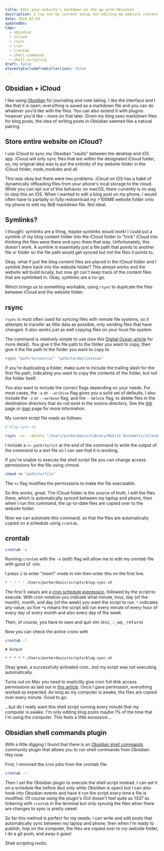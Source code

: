 ```yaml
---
title: Edit your website's markdown on the go with Obsidian
description: I lay out my current setup for editing my website content on mobile and desktop
date: 2024-02-04
updatedOn: 
tags:
  - obsidian
  - icloud
  - rsync
  - cron
  - crontab
  - shell-commands
  - shell-scripting
draft: false
eleventyExcludeFromCollections: false
---
```

## Obsidian + iCloud

I like using [Obsidian](https://obsidian.md/) for journaling and note taking. I like the interface and I like that it is open; everything is saved as a markdown file and you can do whatever you'd like with the files. You can also extend it with plugins however you'd like – more on that later. Given my blog uses markdown files for blog posts, the idea of writing posts in Obsidian seemed like a natural pairing. 

## Store entire website on iCloud?

I use iCloud to sync my Obsidian "vaults" between the desktop and iOS app. iCloud will only sync files that are within the designated iCloud folder, so, my original idea was to put the entirety of my website folder in the iCloud folder, node_modules and all.

This was okay but there were two problems. iCloud on iOS has a habit of dynamically offloading files from your phone's local storage to the cloud. While you can opt out of this behavior on macOS, there currently is no way to stop this on iOS.  When I wanted to edit a blog post on my phone, I would often have to partially or fully redownload my >100MB website folder onto my phone to edit my 8kB markdown file. Not ideal. 

## Symlinks?

I thought: symlinks are a thing, maybe symlinks would work! I could put a symlink of my blog content folder into the iCloud folder to "trick" iCloud into thinking the files were there and sync them that way. Unfortunately, this doesn't work. A symlink is essentially just a file path that points to another file or folder so the file path would get synced but not the files it points to. 

Okay, what if just the blog content files are placed in the iCloud folder and I symlink them back into the website folder? This almost works and the website will build locally, but now git can't keep track of the content files that are symlinked in. Okay, symlinks are a no-go. 

Which brings us to something workable, using `rsync` to duplicate the files between iCloud and the website folder.
## rsync

`rsync` is most often used for syncing files with remote file systems, so it attempts to transfer as little data as possible, only sending files that have changed. It also works just as well copying files on your local file system. 

The command is relatively simple to use (see this [Digital Ocean article](https://www.digitalocean.com/community/tutorials/how-to-use-rsync-to-sync-local-and-remote-directories) for more detail). You give it the file path to the folder you want to copy, then give it the file path to the folder you want to copy *to*. 

```bash
rsync "path/to/source/" "path/to/destination"
```

If you're duplicating a folder, make sure to include the trailing slash for the first file path, indicating you want to copy the contents of the folder, but not the folder itself. 

You also want to include the correct flags depending on your needs. For most cases, the `-a` or `--archive` flag gives you a solid set of defaults. I also include the `-v` or `--verbose` flag, and the `--delete` flag, to delete files in the destination directory that do not exist in the source directory. See the [tldr](https://tldr.inbrowser.app/pages/common/rsync) page or [man](https://man7.org/linux/man-pages/man1/rsync.1.html) page for more information. 

My current script file reads as follows:

```bash
# blog-sync.sh

rsync -av --delete "/Users/parkerdavis/Library/Mobile Documents/iCloud~md~obsidian/Documents/Blog/" "/Users/parkerdavis/projects/agave-portfolio/content/blog" >> /Users/parkerdavis/Desktop/output.txt
```

I include a `>> path/to/txt` at the end of the command to write the output of the command to a text file so I can see that it is working. 

If you're unable to execute the shell script file you can change access permissions for the file using chmod.

```bash
chmod +x "path/to/file"
```

The `+x` flag modifies the permissions to make the file executable.

So this works, great. The iCloud folder is the source of truth, I edit the files there, which is automatically synced between my laptop and phone, then when I run this command, the up-to-date files are copied over to the website folder. 

Now we can automate this command, so that the files are automatically copied on a schedule using `crontab`.

## crontab

```bash
crontab -e
```

Running `crontab` with the `-e` (edit) flag will allow me to edit my crontab file with good ol' vim.

I press <kbd>i</kbd> to enter "insert" mode in vim then enter this on the first line:

```bash
* * * * * /Users/parkerdavis/scripts/blog-sync.sh
```

The first 5 values are a [cron schedule expression](https://crontab.guru/), followed by the script to execute. With cron notation you indicate what minute, hour, day (of the month), month, and day (of the week) you want the script to run. `*` indicates any value, so five `*`s means the script will run every minute of every hour of every day of every month and also every day of the week. 

Then, of course, you have to save and quit vim (<kbd>esc</kbd>, <kbd>:</kbd>, <kbd>wq</kbd> , <kbd>return</kbd>)

Now you can check the active crons with
```bash
crontab -l
```
```output
# Output

* * * * * /Users/parkerdavis/scripts/blog-sync.sh
```

Okay great, a successfully activated cron...but my script was not executing automatically. 

Turns out on Mac you need to explicitly give cron full disk access permissions as laid out in [this article](https://medium.com/macoclock/automate-running-a-script-using-crontab-on-macos-88a378e0aeac). Once I gave permission, everything worked as expected. As long as my computer is awake, the files are copied over every minute. Good to go. 

...but do I really want this shell script running every minute that my computer is awake. I'm only editing blog posts maybe 1% of the time that I'm using the computer. This feels a little excessive...

## Obsidian shell commands plugin

With a little digging I found that there is an [Obsidian shell commands](https://publish.obsidian.md/shellcommands/Index) community plugin that allows you to run shell commands from Obsidian. Hey now. 

First, I removed the cron jobs from the crontab file:

```bash
crontab -r
```

Then I set the Obsidian plugin to execute the shell script instead. I can set it on a schedule like before (but only while Obsidian is open) but I can also hook into Obsidian events and have it run the script every time a file is modified. Of course using the plugin's GUI doesn't feel quite as 1337 as tinkering with `crontab` in the terminal but only syncing the files when there are changes to sync is pretty sweet.

So far this method is perfect for my needs. I can write and edit posts that automatically sync between my laptop and phone, then when I'm ready to publish, hop on the computer, the files are copied over to my website folder, I do a git push, and away it goes!

Shell scripting rocks. 
